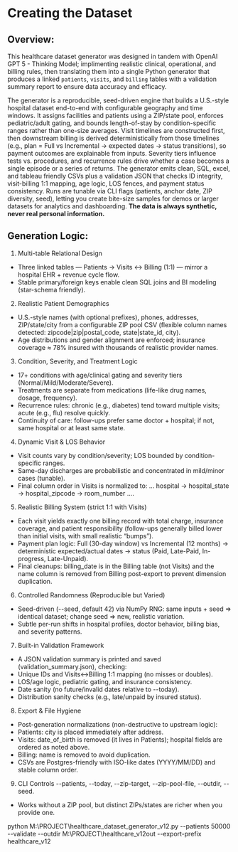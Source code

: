 # Creating the Dataset
## Overview:

This healthcare dataset generator was designed in tandem with OpenAI GPT 5 - Thinking Model; implimenting realistic clinical, operational, and billing rules, then translating them into a single Python generator that produces a linked `patients`, `visits`, and `billing` tables with a validation summary report to ensure data accuracy and efficacy. 

The generator is a reproducible, seed-driven engine that builds a U.S.-style hospital dataset end-to-end with configurable geography and time windows. It assigns facilities and patients using a ZIP/state pool, enforces pediatric/adult gating, and bounds length-of-stay by condition-specific ranges rather than one-size averages. Visit timelines are constructed first, then downstream billing is derived deterministically from those timelines (e.g., plan = Full vs Incremental → expected dates → status transitions), so payment outcomes are explainable from inputs. Severity tiers influence tests vs. procedures, and recurrence rules drive whether a case becomes a single episode or a series of returns. The generator emits clean, SQL, excel, and tableau friendly CSVs plus a validation JSON that checks ID integrity, visit-billing 1:1 mapping, age logic, LOS fences, and payment status consistency. Runs are tunable via CLI flags (patients, anchor date, ZIP diversity, seed), letting you create bite-size samples for demos or larger datasets for analytics and dashboarding. **The data is always synthetic, never real personal information.**

## Generation Logic:
1) Multi-table Relational Design
- Three linked tables — Patients → Visits ↔ Billing (1:1) — mirror a hospital EHR + revenue cycle flow.
- Stable primary/foreign keys enable clean SQL joins and BI modeling (star-schema friendly).

2) Realistic Patient Demographics
- U.S.-style names (with optional prefixes), phones, addresses, ZIP/state/city from a configurable ZIP pool CSV (flexible column names detected: zipcode|zip|postal_code, state|state_id, city).
- Age distributions and gender alignment are enforced; insurance coverage ≈ 78% insured with thousands of realistic provider names.

3) Condition, Severity, and Treatment Logic
- 17+ conditions with age/clinical gating and severity tiers (Normal/Mild/Moderate/Severe).
- Treatments are separate from medications (life-like drug names, dosage, frequency).
- Recurrence rules: chronic (e.g., diabetes) tend toward multiple visits; acute (e.g., flu) resolve quickly.
- Continuity of care: follow-ups prefer same doctor + hospital; if not, same hospital or at least same state.

4) Dynamic Visit & LOS Behavior
- Visit counts vary by condition/severity; LOS bounded by condition-specific ranges.
- Same-day discharges are probabilistic and concentrated in mild/minor cases (tunable).
- Final column order in Visits is normalized to: ... hospital → hospital_state → hospital_zipcode → room_number ....

5) Realistic Billing System (strict 1:1 with Visits)
- Each visit yields exactly one billing record with total charge, insurance coverage, and patient responsibility (follow-ups generally billed lower than initial visits, with small realistic “bumps”).
- Payment plan logic: Full (30-day window) vs Incremental (12 months) → deterministic expected/actual dates → status (Paid, Late-Paid, In-progress, Late-Unpaid).
- Final cleanups: billing_date is in the Billing table (not Visits) and the name column is removed from Billing post-export to prevent dimension duplication.

6) Controlled Randomness (Reproducible but Varied)
- Seed-driven (--seed, default 42) via NumPy RNG: same inputs + seed ⇒ identical dataset; change seed ⇒ new, realistic variation.
- Subtle per-run shifts in hospital profiles, doctor behavior, billing bias, and severity patterns.

7) Built-in Validation Framework
- A JSON validation summary is printed and saved (validation_summary.json), checking:
- Unique IDs and Visits↔Billing 1:1 mapping (no misses or doubles).
- LOS/age logic, pediatric gating, and insurance consistency.
- Date sanity (no future/invalid dates relative to --today).
- Distribution sanity checks (e.g., late/unpaid by insured status).

8) Export & File Hygiene
- Post-generation normalizations (non-destructive to upstream logic):
- Patients: city is placed immediately after address.
- Visits: date_of_birth is removed (it lives in Patients); hospital fields are ordered as noted above.
- Billing: name is removed to avoid duplication.
- CSVs are Postgres-friendly with ISO-like dates (YYYY/MM/DD) and stable column order.

9) CLI Controls
--patients, --today, --zip-target, --zip-pool-file, --outdir, --seed.
- Works without a ZIP pool, but distinct ZIPs/states are richer when you provide one.




python M:\PROJECT\healthcare_dataset_generator_v12.py --patients 50000 --validate --outdir M:\PROJECT\healthcare_v12out --export-prefix healthcare_v12
